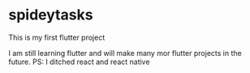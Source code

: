 # spideytasks

This is my first flutter project

I am still learning flutter and will make many mor flutter projects in the future. PS: I ditched react and react native
